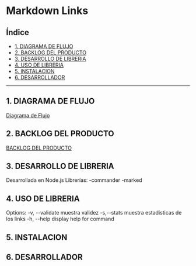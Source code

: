 # Markdown Links

## Índice

* [1. DIAGRAMA DE FLUJO](#1-diagrama-de-flujo)
* [2. BACKLOG DEL PRODUCTO](#2-backlog-del-producto)
* [3. DESARROLLO DE LIBRERIA](#3-desarrrollo-de-libreria)
* [4. USO DE LIBRERIA](#4-usu-de-libreria)
* [5. INSTALACION](#5-instalacion)
* [6. DESARROLLADOR](#6-desarrollador)

***

## 1. DIAGRAMA DE FLUJO

[Diagrama de Flujo](https://app.diagrams.net/#G1YR619YpiY5V4IX9eQJolfAeGh4igRHWc)

## 2. BACKLOG DEL PRODUCTO
[BACKLOG DEL PRODUCTO](https://github.com/Estefaniamr1/LIM013-fe-md-links/projects)


## 3. DESARROLLO DE LIBRERIA

Desarrollada en Node.js
Librerías:
-commander
-marked

## 4. USO DE LIBRERIA
Options:
  -v, --validate         muestra validez
  -s,--stats             muestra estadisticas de los links
  -h, --help             display help for command


## 5. INSTALACION


## 6. DESARROLLADOR
